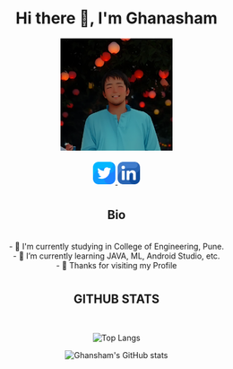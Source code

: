 

 <div id="header" align="center">
 <h1></h1>
  <h1> Hi there 👋, I'm Ghanasham </h1>
  
 
 
  <img src="https://github.com/salunkhegr1712/salunkhegr1712/blob/main/ghansham.png" width="200"/> <br>
 <br>
 <a href="https://twitter.com/GhanashamSalun1" target="_blank">
 <img src="https://github.com/salunkhegr1712/salunkhegr1712/blob/main/twitter.png" width="40"/>
</a>
 <a href="https://www.linkedin.com/in/ghanasham-salunkhe-70b607204/" target="_blank">
  <img src="https://github.com/salunkhegr1712/salunkhegr1712/blob/main/linkedin.png" width="40"/>
 </a>
 

 <h1></h1><h2>Bio </h2>
</div>
<br>
 
 <div align="center">
- 🔭 I'm currently studying in College of Engineering, Pune.<br>
- 🌱 I’m currently learning JAVA, ML, Android Studio, etc.<br>
- 💬 Thanks for visiting my Profile <br>

 <h1></h1>
<h2> GITHUB STATS </h2>
  
 <br>
 
 ![Top Langs](https://github-readme-stats-git-masterrstaa-rickstaa.vercel.app/api/top-langs/?username=salunkhegr1712&layout=compact&theme=dracula)<br>

 ![Ghansham's GitHub stats](https://github-readme-stats.vercel.app/api?username=salunkhegr1712)
 

</div>

